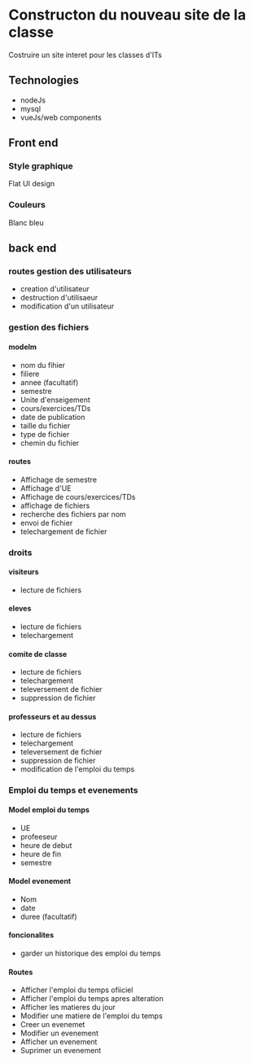 # Constructon du nouveau site de la classe
Costruire un site interet pour les classes d'ITs

## Technologies
- nodeJs
- mysql
- vueJs/web components
## Front end
### Style graphique
Flat UI design 
### Couleurs
Blanc bleu
## back end

### routes gestion des utilisateurs
- creation d'utilisateur
- destruction d'utilisaeur
- modification d'un utilisateur
### gestion des fichiers
#### modelm

- nom du fihier
- filiere
- annee (facultatif)
- semestre
- Unite d'enseigement
- cours/exercices/TDs
- date de publication
- taille du fichier
- type de fichier
- chemin du fichier
#### routes
- Affichage de semestre
- Affichage d'UE
- Affichage de cours/exercices/TDs
- affichage de fichiers
- recherche des fichiers par nom
- envoi de fichier
- telechargement de fichier

### droits
#### visiteurs
- lecture de fichiers
#### eleves
- lecture de fichiers
- telechargement 
#### comite de classe
- lecture de fichiers
- telechargement 
- televersement de fichier
- suppression de fichier
#### professeurs et au dessus
- lecture de fichiers
- telechargement 
- televersement de fichier
- suppression de fichier
- modification de l'emploi du temps

### Emploi du temps et evenements
#### Model emploi du temps
- UE
- profeeseur
- heure de debut
- heure de fin
- semestre
#### Model evenement
- Nom
- date 
- duree (facultatif)
#### foncionalites 
- garder un historique des emploi du temps
#### Routes
- Afficher l'emploi du temps ofiiciel
- Afficher l'emploi du temps apres alteration
- Afficher les matieres du jour
- Modifier une matiere de l'emploi du temps
- Creer un evenemet
- Modifier un evenement
- Afficher un evenement
- Suprimer un evenement